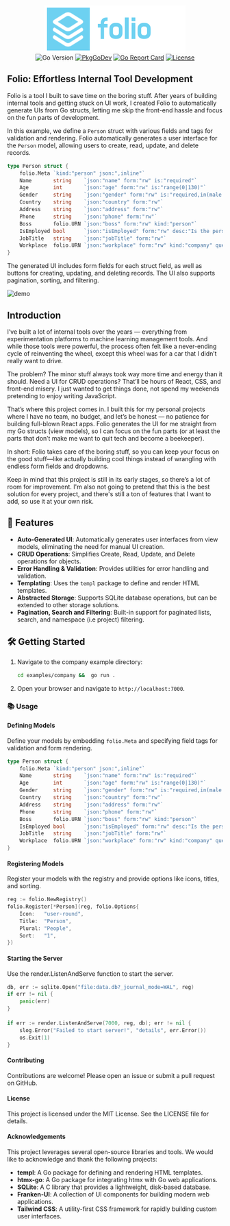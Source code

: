 <p align="center">
<img width="330" height="110" src=".github/logo.png" border="0" alt="kelindar/folio">
<br>
<img src="https://img.shields.io/github/go-mod/go-version/kelindar/folio" alt="Go Version">
<a href="https://pkg.go.dev/github.com/kelindar/folio"><img src="https://pkg.go.dev/badge/github.com/kelindar/folio" alt="PkgGoDev"></a>
<a href="https://goreportcard.com/report/github.com/kelindar/folio"><img src="https://goreportcard.com/badge/github.com/kelindar/folio" alt="Go Report Card"></a>
<a href="https://opensource.org/licenses/MIT"><img src="https://img.shields.io/badge/License-MIT-blue.svg" alt="License"></a>
</p>

## Folio: Effortless Internal Tool Development

Folio is a tool I built to save time on the boring stuff. After years of building internal tools and getting stuck on UI work, I created Folio to automatically generate UIs from Go structs, letting me skip the front-end hassle and focus on the fun parts of development.

In this example, we define a `Person` struct with various fields and tags for validation and rendering. Folio automatically generates a user interface for the `Person` model, allowing users to create, read, update, and delete records.

```go
type Person struct {
    folio.Meta `kind:"person" json:",inline"`
    Name       string    `json:"name" form:"rw" is:"required"`
    Age        int       `json:"age" form:"rw" is:"range(0|130)"`
    Gender     string    `json:"gender" form:"rw" is:"required,in(male|female|prefer_not_to)"`
    Country    string    `json:"country" form:"rw"`
    Address    string    `json:"address" form:"rw"`
    Phone      string    `json:"phone" form:"rw"`
    Boss       folio.URN `json:"boss" form:"rw" kind:"person"`
    IsEmployed bool      `json:"isEmployed" form:"rw" desc:"Is the person employed?"`
    JobTitle   string    `json:"jobTitle" form:"rw"`
    Workplace  folio.URN `json:"workplace" form:"rw" kind:"company" query:"namespace=*;match=Inc"`
}
```

The generated UI includes form fields for each struct field, as well as buttons for creating, updating, and deleting records. The UI also supports pagination, sorting, and filtering.

![demo](./.github/demo.gif)

## Introduction

I’ve built a lot of internal tools over the years — everything from experimentation platforms to machine learning management tools. And while those tools were powerful, the process often felt like a never-ending cycle of reinventing the wheel, except this wheel was for a car that I didn’t really want to drive.

The problem? The minor stuff always took way more time and energy than it should. Need a UI for CRUD operations? That’ll be hours of React, CSS, and front-end misery. I just wanted to get things done, not spend my weekends pretending to enjoy writing JavaScript.

That’s where this project comes in. I built this for my personal projects where I have no team, no budget, and let’s be honest — no patience for building full-blown React apps. Folio generates the UI for me straight from my Go structs (view models), so I can focus on the fun parts (or at least the parts that don’t make me want to quit tech and become a beekeeper).

In short: Folio takes care of the boring stuff, so you can keep your focus on the good stuff—like actually building cool things instead of wrangling with endless form fields and dropdowns.

Keep in mind that this project is still in its early stages, so there’s a lot of room for improvement. I'm also not going to pretend that this is the best solution for every project, and there's still a ton of features that I want to add, so use it at your own risk.

## 🚀 Features

- **Auto-Generated UI**: Automatically generates user interfaces from view models, eliminating the need for manual UI creation.
- **CRUD Operations**: Simplifies Create, Read, Update, and Delete operations for objects.
- **Error Handling & Validation**: Provides utilities for error handling and validation.
- **Templating**: Uses the `templ` package to define and render HTML templates.
- **Abstracted Storage**: Supports SQLite database operations, but can be extended to other storage solutions.
- **Pagination, Search and Filtering**: Built-in support for paginated lists, search, and namespace (i.e project) filtering.

## 🛠 Getting Started

1. Navigate to the company example directory:

   ```sh
   cd examples/company &&  go run .
   ```

2. Open your browser and navigate to `http://localhost:7000`.

### 📚 Usage

#### Defining Models

Define your models by embedding `folio.Meta` and specifying field tags for validation and form rendering.

```go
type Person struct {
    folio.Meta `kind:"person" json:",inline"`
    Name       string    `json:"name" form:"rw" is:"required"`
    Age        int       `json:"age" form:"rw" is:"range(0|130)"`
    Gender     string    `json:"gender" form:"rw" is:"required,in(male|female|prefer_not_to)"`
    Country    string    `json:"country" form:"rw"`
    Address    string    `json:"address" form:"rw"`
    Phone      string    `json:"phone" form:"rw"`
    Boss       folio.URN `json:"boss" form:"rw" kind:"person"`
    IsEmployed bool      `json:"isEmployed" form:"rw" desc:"Is the person employed?"`
    JobTitle   string    `json:"jobTitle" form:"rw"`
    Workplace  folio.URN `json:"workplace" form:"rw" kind:"company" query:"namespace=*;match=Inc"`
}
```

#### Registering Models

Register your models with the registry and provide options like icons, titles, and sorting.

```go
reg := folio.NewRegistry()
folio.Register[*Person](reg, folio.Options{
    Icon:   "user-round",
    Title:  "Person",
    Plural: "People",
    Sort:   "1",
})
```

#### Starting the Server

Use the render.ListenAndServe function to start the server.

```go
db, err := sqlite.Open("file:data.db?_journal_mode=WAL", reg)
if err != nil {
    panic(err)
}

if err := render.ListenAndServe(7000, reg, db); err != nil {
    slog.Error("Failed to start server!", "details", err.Error())
    os.Exit(1)
}
```

#### Contributing

Contributions are welcome! Please open an issue or submit a pull request on GitHub.

#### License

This project is licensed under the MIT License. See the LICENSE file for details.

#### Acknowledgements

This project leverages several open-source libraries and tools. We would like to acknowledge and thank the following projects:

- **templ**: A Go package for defining and rendering HTML templates.
- **htmx-go**: A Go package for integrating htmx with Go web applications.
- **SQLite**: A C library that provides a lightweight, disk-based database.
- **Franken-UI**: A collection of UI components for building modern web applications.
- **Tailwind CSS**: A utility-first CSS framework for rapidly building custom user interfaces.
